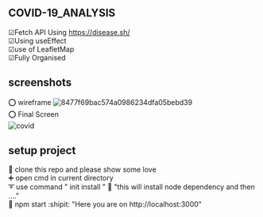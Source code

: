 ## COVID-19_ANALYSIS
&#9745;Fetch API Using https://disease.sh/ <br />
&#9745;Using useEffect <br />
&#9745;use of LeafletMap <br />
&#9745;Fully Organised <br />

## screenshots
 :o: wireframe
![8477f69bac574a0986234dfa05bebd39](https://user-images.githubusercontent.com/30805079/89271354-356da400-d65a-11ea-9c08-91c85627085f.png) <br />
 :o: Final Screen <br />
![covid](https://user-images.githubusercontent.com/30805079/89271361-38689480-d65a-11ea-9970-53f66b6c2e0f.png)

## setup project
:trident: clone this repo and please show some love <br />
:heavy_plus_sign: open cmd in current directory <br />
:curly_loop: use command " init install " :white_flower: "this will install node dependency and then ...." <br />
:100: npm start  :shipit: "Here you are on http://localhost:3000" <br />
